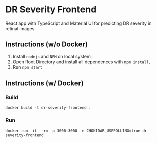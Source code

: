 # DR Severity Frontend
React app with TypeScript and Material UI for predicting DR severity in retinal images

## Instructions (w/o Docker)
1. Install `nodejs` and `NPM` on local system
2. Open Root Directory and install all dependences with `npm install`,
3. Run `npm start`

## Instructions (w/ Docker)
### Build
`docker build -t dr-severity-frontend .`

### Run
`docker run -it --rm -p 3000:3000 -e CHOKIDAR_USEPOLLING=true dr-severity-frontend`